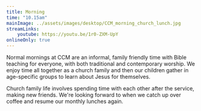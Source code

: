 ```yaml
---
title: Morning
time: "10.15am"
mainImage: ../assets/images/desktop/CCM_morning_church_lunch.jpg
streamLinks:
    youtube: https://youtu.be/1r0-ZXM-UpY
onlineOnly: true
---
```

Normal mornings at CCM are an informal, family friendly time with Bible teaching for everyone, with both traditional and contemporary worship. We enjoy time all together as a church family and then our children gather in age-specific groups to learn about Jesus for themselves.

Church family life involves spending time with each other after the service, making new friends. We're looking forward to when we catch up over coffee and resume our monthly lunches again.
